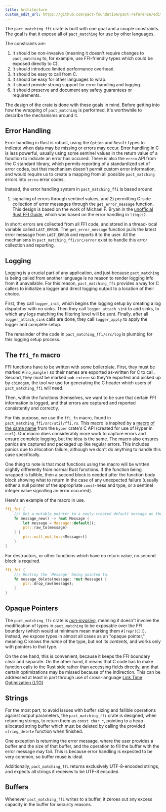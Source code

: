 ```yaml
---
title: Architecture
custom_edit_url: https://github.com/pact-foundation/pact-reference/edit/master/rust/pact_ffi/ARCHITECTURE.md
---
```

<!-- This file has been synced from the pact-foundation/pact-reference repository. Please do not edit it directly. The URL of the source file can be found in the custom_edit_url value above -->


The `pact_matching_ffi` crate is built with one goal and a couple constraints.
The goal is that it expose all of `pact_matching` for use by other languages.

The constraints are:

1. It should be non-invasive (meaning it doesn't require changes to
   `pact_matching` to, for example, use FFI-friendly types which could be
   exposed directly to C).
2. It should introduce limited performance overhead.
3. It should be easy to call from C.
4. It should be easy for other languages to wrap.
5. It should provide strong support for error handling and logging.
6. It should preserve and document any safety guarantees or requirements. 

The design of the crate is done with these goals in mind. Before getting into
how the wrapping of `pact_matching` is performed, it's worthwhile to describe
the mechanisms around it.

## Error Handling

Error handling in Rust is robust, using the `Option` and `Result` types to
indicate when data may be missing or errors may occur. Error handling in C
is less powerful, usually using some sentinel values in the return value of
a function to indicate an error has occured. There is also the `errno` API
from the C standard library, which permits reporting of a standardized set
of error codes, but that mechanism doesn't permit custom error information,
and would require us to create a mapping from all possible `pact_matching`
errors into `errno` error codes.

Instead, the error handling system in `pact_matching_ffi` is based around
1) signaling of errors through sentinel values, and 2) permitting C-side
collection of error messages through the `get_error_message` function.
This design is based on the work of Michael F. Bryan in the
[unofficial Rust FFI Guide][ffi_guide], which was based on the error handling
in `libgit2`.

In short: errors are collected from all FFI code, and stored in a
thread-local variable called `LAST_ERROR`. The `get_error_message` function
pulls the latest error message from `LAST_ERROR` and reports it to the
user. All the mechanisms in `pact_matching_ffi/src/error` exist to handle
this error collection and reporting.

## Logging

Logging is a crucial part of any application, and just because `pact_matching`
is being called from another language is no reason to render logging info
from it unavailable. For this reason, `pact_matching_ffi` provides a way for
C callers to initialize a logger and direct logging output to a location of
their choice.

First, they call `logger_init`, which begins the logging setup by creating
a log dispatcher with no sinks. Then they call `logger_attach_sink` to add
sinks, to which any logs matching the filtering level will be sent. Finally,
after all `logger_attach_sink` calls are done, they call `logger_apply` to
apply the logger and complete setup.

The remainder of the code in `pact_matching_ffi/src/log` is plumbing for this
logging setup process.

## The `ffi_fn` macro

FFI functions have to be written with some boilerplate. First, they must be
marked `#[no_mangle]` so their names are exported as-written for C to call.
Second, they must be marked `pub extern` so they're exported and picked up
by `cbindgen`, the tool we use for generating the C header which users of
`pact_matching_ffi` will need.

Then, within the functions themselves, we want to be sure that certain FFI
information is logged, and that errors are captured and reported consistently
and correctly.

For this purpose, we use the `ffi_fn` macro, found in
`pact_matching_ffi/src/util/ffi.rs`. This macro is inspired by a
[macro of the same name][hyper_macro] from the `hyper` crate's C API
(created for use of Hyper in `curl`). Our macro does considerably more work
to capture errors and ensure complete logging, but the idea is the same. The
macro also ensures panics are captured and packaged up like regular errors.
This includes panics due to allocation failure, although we don't do anything
to handle this case specifically.

One thing to note is that most functions using the macro will be written
slightly differently from normal Rust functions. If the function being
wrapped is fallible, then a second block is needed after the function body
block showing what to return in the case of any unexpected failure (usually
either a null pointer of the appropriate `const`-ness and type, or a
sentinel integer value signalling an error occurred).

Here's an example of the macro in use.

```rust
ffi_fn! {
    /// Get a mutable pointer to a newly-created default message on the heap.
    fn message_new() -> *mut Message {
        let message = Message::default();
        ptr::raw_to(message)
    } {
        ptr::null_mut_to::<Message>()
    }
}
```

For destructors, or other functions which have no return value, no second
block is required.

```rust
ffi_fn! {
    /// Destroy the `Message` being pointed to.
    fn message_delete(message: *mut Message) {
        ptr::drop_raw(message);
    }
}
```

## Opaque Pointers

The `pact_matching_ffi` crate is [_non-invasive_][non_invasive], meaning it
doesn't involve the modification of types in `pact_matching` to be exposable
over the FFI boundary (which would at minimum mean marking them `#[repr(C)]`).
Instead, we expose types in almost all cases as an "opaque pointer," meaning
C knows the _name_ of the type, but not its _contents_, and works only with
pointers to that type.

On the one hand, this is convenient, because it keeps the FFI boundary clear
and separate. On the other hand, it means that C code has to make function
calls to the Rust side rather than accessing fields directly, and that certain
optimizations may be missed because of the indirection. This can be addressed
at least in part through use of cross-language [Link Time Optimization (LTO)][lto]

## Strings

For the most part, to avoid issues with buffer sizing and fallible operations
against output parameters, the `pact_matching_ffi` crate is designed, when
returning strings, to return them as `const char *`, pointing to a
heap-allocated string buffer which must be deleted by calling the provided
`string_delete` function when finished.

One exception is returning the error message, where the user provides a buffer
and the size of that buffer, and the operation to fill the buffer with the
error message may fail. This is because error handling is expected to be very
common, so buffer reuse is ideal.

Additionally, `pact_matching_ffi` returns exclusively UTF-8-encoded strings,
and expects all strings it receives to be UTF-8 encoded.

## Buffers

Whenever `pact_matching_ffi` writes to a buffer, it zeroes out any excess
capacity in the buffer for security reasons.

[ffi_guide]: https://michael-f-bryan.github.io/rust-ffi-guide/errors/index.html
[hyper_macro]: https://github.com/hyperium/hyper/blob/master/src/ffi/macros.rs
[non_invasive]: https://www.possiblerust.com/guide/inbound-outbound-ffi#non-invasive-outbound-ffi
[lto]: http://blog.llvm.org/2019/09/closing-gap-cross-language-lto-between.html
